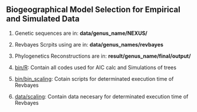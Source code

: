 ## Biogeographical Model Selection for Empirical and Simulated Data ##

1. Genetic sequences are in: **data/genus_name/NEXUS/**

2. Revbayes Scrpits using are in: **data/genus_names/revbayes**

2. Phylogenetics Reconstructions are in: **result/genus_name/final/output/**

3. [bin/R](https://github.com/dpabon/bio_comparadaII/blob/master/bin/R): Contain all codes used for AIC calc and Simulations of trees

4. [bin/bin_scaling](https://github.com/dpabon/bio_comparadaII/tree/master/bin/bin_scaling): Cotain scripts for determinated execution time of Revbayes

5. [data/scaling](https://github.com/dpabon/bio_comparadaII/tree/master/data/scaling): Contain data necesary for determinated execution time of Revbayes
